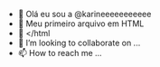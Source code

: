 - 👋 Olá eu sou a @karineeeeeeeeeee
- 👀 Meu primeiro arquivo em HTML</h1>
- 🌱 </html
- 💞️ I’m looking to collaborate on ...
- 📫 How to reach me ...

<!---
karineeeeeeeeeee/karineeeeeeeeeee is a ✨ special ✨ repository because its `README.md` (this file) appears on your GitHub profile.
You can click the Preview link to take a look at your changes.
--->
